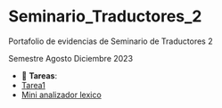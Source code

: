 # Seminario_Traductores_2
Portafolio de evidencias de Seminario de Traductores 2

Semestre Agosto Diciembre 2023

- :file_folder: __Tareas__:
- [Tarea1](Que_es_un_analizador_lexico.pdf)
- [Mini analizador lexico](Mini_analizador_lexico.py)
